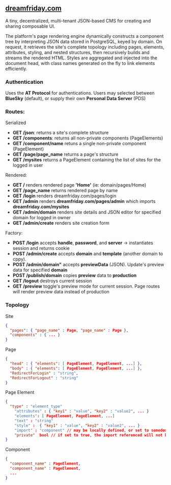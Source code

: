 ## [dreamfriday.com](https://dreamfriday.com)

A tiny, decentralized, multi-tenant JSON-based CMS for creating and sharing composable UI.

The platform's page rendering engine dynamically constructs a component tree by interpreting JSON data stored in PostgreSQL, keyed by domain. On request, it retrieves the site's complete topology including pages, elements, attributes, styling, and nested structures, then recursively builds and streams the rendered HTML. Styles are aggregated and injected into the document head, with class names generated on the fly to link elements efficiently.


### Authentication

Uses the **AT Protocol** for authentications. 
Users may selected between **BlueSky** (default), or supply their own **Personal Data Server** (PDS)

### Routes:

Serialized
- **GET /json**: returns a site's complete structure
- **GET /components**: returns all non-private components (PageElements)
- **GET /component/name** retuns a single non-private component (PageElement)
- **GET /page/page_name** returns a page's structure
- **GET /mysites** returns a PageElement containing the list of sites for the logged in user

Rendered:
- **GET /** renders rendered page **'Home'** (ie: domain/pages/Home)
- **GET /page_name** returns rendered page by name
- **GET /login** renders dreamfriday.com/pages/login
- **GET /admin** renders **dreamfriday.com/pages/admin** which imports **dreamfriday.com/mysites**
- **GET /admin/domain** renders site details and JSON editor for specified domain for logged in owner
- **GET /admin/create** renders site creation form

Factory:

- **POST /login** accepts **handle**, **password**, and **server** -> instantiates session and returns cookie
- **POST /admin/create** accepts **domain** and **template** (another domain to cppy).
- **POST /admin/domain"** accepts **previewData** (JSON). Update's preview data for specified **domain**
- **POST /publish/domain** copies **preview** data to **production**
- **GET /logout** destroys current session
- **GET /preview** toggle's preview mode for current session. Page routes will render preview data instead of production

### Topology

Site

```JSON
{
  "pages": { "page_name" : Page, "page_name" : Page },
  "components" : { ... }
}
```

Page

```JSON
{
  "head" : { "elements": [ PageElement, PageElement, ...] }, 
  "body" : { "elements": [ PageElement, PageElement, ...] }, 
  "RedirectForLogin" : "string", 
  "RedirectForLogout" : "string" 
}
```

Page Element

```JSON
{
  "type" : "element_type" 
	"attributes" : { "key1" : "value", "key2" : "value2", ... }
	"elements": [ PageElement, PageElement, ...]
	"text" : "string"
	"style" :  { "key1" : "value", "key2" : "value2", ... }
	"import" : "component" // may be locally defined, or set to somedomain.com/component/name
	"private"  bool // if set to true, the import referenced will not be made available for public export via /components/name
}
```
Component

```JSON
{
  "component_name" : PageElement,
  "component_name" : PageElement,
  ...
}
```

